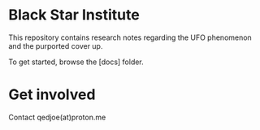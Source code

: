 # Black Star Institute

This repository contains research notes regarding the UFO phenomenon and the purported cover up.

To get started, browse the [docs] folder.

# Get involved

Contact qedjoe(at)proton.me
